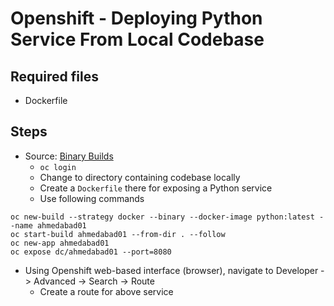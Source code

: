 # Openshift - Deploying Python Service From Local Codebase

## Required files
- Dockerfile

## Steps
- Source: [Binary Builds](https://docs.openshift.com/container-platform/3.6/dev_guide/dev_tutorials/binary_builds.html)
  - `oc login`
  - Change to directory containing codebase locally
  - Create a `Dockerfile` there for exposing a Python service
  - Use following commands
```
oc new-build --strategy docker --binary --docker-image python:latest --name ahmedabad01
oc start-build ahmedabad01 --from-dir . --follow
oc new-app ahmedabad01
oc expose dc/ahmedabad01 --port=8080
```
  - Using Openshift web-based interface (browser), navigate to Developer -> Advanced -> Search -> Route
    - Create a route for above service
